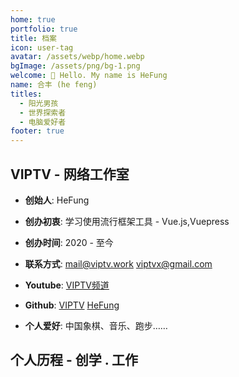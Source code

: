```yaml
---
home: true
portfolio: true
title: 档案
icon: user-tag
avatar: /assets/webp/home.webp
bgImage: /assets/png/bg-1.png
welcome: 👋 Hello. My name is HeFung
name: 合丰 (he feng)
titles:
  - 阳光男孩
  - 世界探索者
  - 电脑爱好者
footer: true  
---
```



## VIPTV - 网络工作室

- **创始人**: HeFung

- **创办初衷**: 学习使用流行框架工具 - Vue.js,Vuepress

- **创办时间**: 2020 - 至今

- **联系方式**:  <mail@viptv.work> <viptvx@gmail.com>

- **Youtube**: [VIPTV频道](https://t.me/viptv_work) 

- **Github**: [VIPTV](https://github.com/viptv-work) [HeFung](https://github.com/hefung) 

- **个人爱好**: 中国象棋、音乐、跑步……

## 个人历程 - 创学 . 工作

<Experiences :items />

<script setup lang="ts">
const items = [
  {
    type: 'study',
    place: "陕西 . 西安",
    title: "VIPTV - 工作室",
    time: "2021 年 10 月 - 2024 年 9 月",
    content: "使用vue,Vuepress,架构工具，创建工作室主站，IPTV,Sources,v2ray...",
  },
  {
    type: 'study',
    place: "北京 . 中国",
    time: "2021 年 8 月 - 2021 年 10 月",
    content: "学习流行前端框架Vuepress",
  },
  {
    type: 'study',
    place: "北京 . 中国",
    time: "2020 年 10 月 - 2021 年 8 月",
    content: "学习流行前端框架Vue.js",
  },
  {
    type: 'work',
    place: "内蒙 . 中国",
    time: "2021 年 3 月 - 2023 年 11 月",
    title: "矿山机电 -探寻大自然",
    content: "我本后山人，偶来城里过，上山容易，下山难。",
  },
  {
    type: 'work',
    place: "西安 . 中国",
    time: "2023 年 11 月 - 2024 年 9 月",
    title: "厂房扩建 - 放假",
    content: "自由职业者，初始日结工资，时间长了就到了月底发放",
  },
  {
    type: 'work',
    place: "内蒙 . 中国",
    time: "2024 年 10 月 - 至今",
    title: "收假回归",
    content: "回归矿山的愚公，几十如一日，生活的沉垫，坚强的活着",
  },
];
</script>